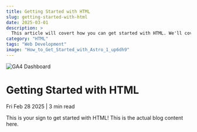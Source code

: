 ```yaml
---
title: Getting Started with HTML
slug: getting-started-with-html
date: 2025-03-01
description: >
  This article will covert how you can get started with HTML. We'll cover the basics to help you get up and running in no time!
category: "HTML"
tags: "Web Development"
image: "How_to_Get_Started_with_Astro_1_up6dh9"
---
```


![GA4 Dashboard](https://res.cloudinary.com/dz8qxptav/image/upload/v1740708030/How_to_Get_Started_with_Astro_1_up6dh9.png)

# Getting Started with HTML

Fri Feb 28 2025 | 3 min read

This is your sign to get started with HTML! This is the actual blog content here.

